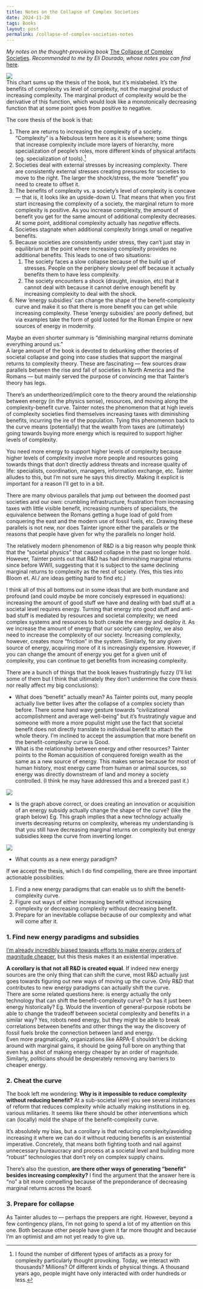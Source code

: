 ```yaml
---
title: Notes on the Collapse of Complex Societies 
date: 2024-11-28
tags: Books
layout: post
permalink: /collapse-of-complex-societies-notes
---
```

*My notes on the thought-provoking book* [The Collapse of Complex Societies](https://archive.org/details/TheCollapseOfComplexSocieties). *Recommended to me by Eli Dourado, whose notes you can find* [here](https://www.elidourado.com/p/collapse).


![](https://storage.googleapis.com/bzreinhardt-images/collapse-of-complex-societies-notes/image1.png)  
This chart sums up the thesis of the book, but it’s mislabeled. It’s the benefits of complexity vs level of complexity, not the marginal product of increasing complexity. The marginal product of complexity would be the derivative of this function, which would look like a monotonically decreasing function that at some point goes from positive to negative. 

The core thesis of the book is that:

1. There are returns to increasing the complexity of a society. “Complexity” is a Nebulous term here as it is elsewhere; some things that increase complexity include more layers of hierarchy, more specialization of people’s roles, more different kinds of physical artifacts (eg. specialization of tools).[^1]  
2. Societies deal with external stresses by increasing complexity. There are consistently external stresses creating pressures for societies to move to the right. The larger the shock/stress, the more “benefit” you need to create to offset it.  
3. The benefits of complexity vs. a society’s level of complexity is concave — that is, it looks like an upside-down U. That means that when you first start increasing the complexity of a society, the marginal return to more complexity is positive. As you increase complexity, the amount of benefit you get for the same amount of additional complexity decreases. At some point, additional complexity actually has *negative* effects.  
4. Societies stagnate when additional complexity brings small or negative benefits.  
5. Because societies are consistently under stress, they can’t just stay in equilibrium at the point where increasing complexity provides no additional benefits. This leads to one of two situations:  
   1. The society faces a slow collapse because of the build up of stresses. People on the periphery slowly peel off because it actually benefits them to have less complexity.  
   2. The society encounters a shock (draught, invasion, etc) that it cannot deal with because it cannot derive enough benefit by increasing complexity to deal with the shock.  
6. New ‘energy subsidies’ can change the shape of the benefit-complexity curve and make it so that there is more benefit you can get while increasing complexity. These ‘energy subsidies’ are poorly defined, but via examples take the form of gold looted for the Roman Empire or new sources of energy in modernity.

Maybe an even shorter summary is “diminishing marginal returns dominate everything around us.”   
A large amount of the book is devoted to debunking other theories of societal collapse and going into case studies that support the marginal returns to complexity theory. These are fascinating — few sources draw parallels between the rise and fall of societies in North America and the Romans — but mainly served the purpose of convincing me that Tainter’s theory has legs. 

There’s an undertheorized/implicit core to the theory around the relationship between energy (in the physics sense), resources, and moving along the complexity-benefit curve. Tainter notes the phenomenon that at high levels of complexity societies find themselves increasing taxes with diminishing benefits, incurring the ire of the population. Tying this phenomenon back to the curve means (potentially) that the wealth from taxes are (ultimately) going towards buying more energy which is required to support higher levels of complexity. 

You need more energy to support higher levels of complexity because higher levels of complexity involve more people and resources going towards things that don’t directly address threats and increase quality of life: specialists, coordination, managers, information exchange, etc. Tainter alludes to this, but I’m not sure he says this directly. Making it explicit is important for a reason I’ll get to in a bit. 

There are many obvious parallels that jump out between the doomed past societies and our own: crumbling infrastructure, frustration from increasing taxes with little visible benefit, increasing numbers of specialists, the equivalence between the Romans getting a huge load of gold from conquering the east and the modern use of fossil fuels, etc. Drawing these parallels is not new, nor does Tainter ignore either the parallels or the reasons that people have given for why the parallels no longer hold. 

The relatively modern phenomenon of R\&D is a big reason why people think that the “societal physics” that caused collapse in the past no longer hold. However, Tainter points out that R\&D has had diminishing marginal returns since before WWII, suggesting that it is subject to the same declining marginal returns to complexity as the rest of society. (Yes, this ties into Bloom et. Al./ are ideas getting hard to find etc.) 

I think all of this all bottoms out in some ideas that are both mundane and profound (and could *maybe* be more concisely expressed in equations): increasing the amount of good stuff we have and dealing with bad stuff at a societal level requires energy. Turning that energy into good stuff and anti-bad stuff is mediated by resources and societal complexity; we need complex systems and resources to both create the energy and deploy it. As we increase the amount of energy that our society can deploy, we also need to increase the complexity of our society. Increasing complexity, however, creates more “friction” in the system. Similarly, for any given source of energy, acquiring more of it is increasingly expensive. However, if you can change the amount of energy you get for a given unit of complexity, you can continue to get benefits from increasing complexity. 

There are a bunch of things that the book leaves frustratingly fuzzy (I’ll list some of them but I think that ultimately they don’t undermine the core thesis nor really affect my big conclusions):

* What does “benefit” actually mean? As Tainter points out, many people actually live better lives after the collapse of a complex society than before. There some hand wavy gesture towards “civilizational accomplishment and average well-being” but it’s frustratingly vague and someone with more a more populist might use the fact that societal benefit does not directly translate to individual benefit to attach the whole theory. I’m inclined to accept the assumption that more benefit on the benefit-complexity curve is Good.  
* What is the relationship between energy and other resources? Tainter points to the Roman acquisition of conquered foreign wealth as the same as a new source of energy. This makes sense because for most of human history, most energy came from human or animal sources, so energy was directly downstream of land and money a society controlled.  (I think he may have addressed this and a breezed past it.)

![](https://storage.googleapis.com/bzreinhardt-images/collapse-of-complex-societies-notes/image2.png)

* Is the graph above correct, or does creating an innovation or acquisition of an energy subsidy actually change the shape of the curve? (like the graph below) Eg. This graph implies that a new technology actually inverts decreasing returns on complexity, whereas my understanding is that you still have decreasing marginal returns on complexity but energy subsidies keep the curve from inverting longer. 

![](https://storage.googleapis.com/bzreinhardt-images/collapse-of-complex-societies-notes/image3.png)

* What counts as a new energy paradigm?

If we accept the thesis, which I do find compelling, there are three important actionable possibilities:

1. Find a new energy paradigms that can enable us to shift the benefit-complexity curve.  
2. Figure out ways of either increasing benefit without increasing complexity or decreasing complexity without decreasing benefit.  
3. Prepare for an inevitable collapse because of our complexity and what will come after it.

### 1\. Find new energy paradigms and subsidies

[I’m already incredibly biased towards efforts to make energy orders of magnitude cheaper](https://worksinprogress.co/issue/making-energy-too-cheap-to-meter/), but this thesis makes it an existential imperative. 

**A corollary is that not all R\&D is created equal**. If indeed new energy sources are the only thing that can shift the curve, most R\&D actually just goes towards figuring out new ways of moving up the curve. Only R\&D that contributes to new energy paradigms can actually shift the curve.   
There are some related questions here: is energy actually the only technology that can shift the benefit-complexity curve? Or has it just been energy historically? Eg. Would the invention of general-purpose robots be able to change the tradeoff between societal complexity and benefits in a similar way? Yes, robots need energy, but they might be able to break correlations between benefits and other things the way the discovery of fossil fuels broke the connection between land and energy.   
Even more pragmatically, organizations like ARPA-E shouldn’t be dicking around with marginal gains, it should be going full bore on anything that even has a shot of making energy cheaper by an order of magnitude. Similarly, politicians should be desperately removing any barriers to cheaper energy. 

### 2\. Cheat the curve

The book left me wondering: **Why is it impossible to reduce complexity without reducing benefit?** At a sub-societal level you see several instances of reform that reduces complexity while actually making institutions in eg. various militaries. It seems like there should be other interventions which can (locally) mold the shape of the benefit-complexity curve.

It’s absolutely my bias, but a corollary is that reducing complexity/avoiding increasing it where we can do it without reducing benefits is an existential imperative. Concretely, that means both fighting tooth and nail against unnecessary bureaucracy and process at a societal level and building more “robust” technologies that don’t rely on complex supply chains.   
   
There’s also the question, **are there other ways of generating “benefit” besides increasing complexity?** I find the argument that the answer here is “no” a bit more compelling because of the preponderance of decreasing marginal returns across the board. 

### 3\. Prepare for collapse

As Tainter alludes to — perhaps the preppers are right. However, beyond a few contingency plans, I’m not going to spend a lot of my attention on this one. Both because other people have given it far more thought and because I’m an optimist and am not yet ready to give up. 

[^1]:  I found the number of different types of artifacts as a proxy for complexity particularly thought provoking. Today, we interact with thousands? Millions? Of different kinds of physical things. A thousand years ago, people might have only interacted with order hundreds or less.